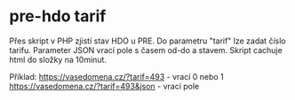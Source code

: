 # pre-hdo tarif

Přes skript v PHP zjistí stav HDO u PRE.
Do parametru "tarif" lze zadat číslo tarifu.
Parameter JSON vrací pole s časem od-do a stavem.
Skript cachuje html do složky na 10minut.

Příklad:
https://vasedomena.cz/?tarif=493 - vrací 0 nebo 1 
https://vasedomena.cz/?tarif=493&json - vrací pole
